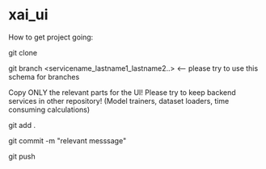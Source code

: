 # xai_ui

How to get project going:

git clone <ssh url of repository>

git branch <servicename_lastname1_lastname2..>  <-- please try to use this schema for branches

Copy ONLY the relevant parts for the UI! Please try to keep backend services in other repository! (Model trainers, dataset loaders, time consuming calculations)

git add .

git commit -m "relevant messsage"

git push
